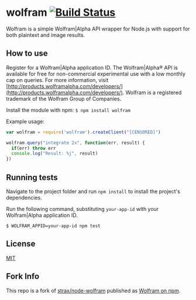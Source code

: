 wolfram [![Build Status](https://travis-ci.org/strax/node-wolfram.svg?branch=master)](https://travis-ci.org/strax/node-wolfram)
=================================================

Wolfram is a simple Wolfram|Alpha API wrapper for Node.js with support for both plaintext and image results.

How to use
----------

Register for a Wolfram|Alpha application ID. The Wolfram|Alpha® API is available for free for non-commercial experimental use with a low monthly cap on queries.  For more information, visit [http://products.wolframalpha.com/developers/](http://products.wolframalpha.com/developers/). Wolfram is a registered trademark of the Wolfram Group of Companies. 

Install the module with npm:
`$ npm install wolfram`

Example usage:

```javascript
var wolfram = require('wolfram').createClient("[CENSORED]")

wolfram.query("integrate 2x", function(err, result) {
  if(err) throw err
  console.log("Result: %j", result)
})
```

Running tests
-------------

Navigate to the project folder and run `npm install` to install the project's dependencies.

Run the following command, substituting `your-app-id` with your Wolfram|Alpha application ID.

`$ WOLFRAM_APPID=your-app-id npm test`

License
-------

[MIT](https://github.com/strax/node-wolfram/blob/master/LICENSE)

Fork Info
---------
This repo is a fork of [strax/node-wolfram](https://github.com/strax/node-wolfram)
published as [Wolfram on npm](https://www.npmjs.com/package/wolfram).
